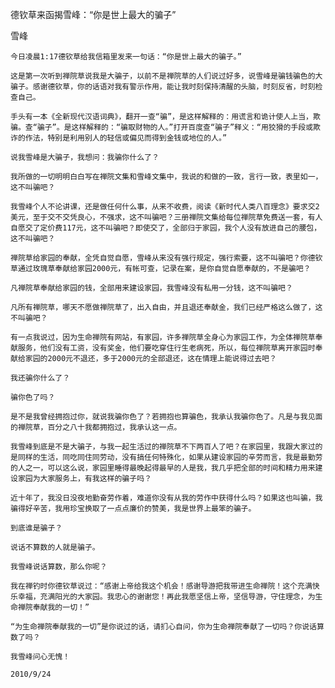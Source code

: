 德钦草来函揭雪峰：“你是世上最大的骗子”

雪峰


    今日凌晨1:17德钦草给我信箱里发来一句话：“你是世上最大的骗子。”

    这是第一次听到禅院草说我是大骗子，以前不是禅院草的人们说过好多，说雪峰是骗钱骗色的大骗子。感谢德钦草，你的话语对我有警示作用，能让我时刻保持清醒的头脑，时刻反省，时刻检查自己。

    手头有一本《全新现代汉语词典》，翻开一查“骗”，是这样解释的：用谎言和诡计使人上当，欺骗。查“骗子”。是这样解释的：“骗取财物的人。”打开百度查“骗子”释义：“用狡猾的手段或欺诈的作法，特别是利用别人的轻信或偏见而得到金钱或地位的人。”

    说我雪峰是大骗子，我想问：我骗你什么了？

    我所做的一切明明白白写在禅院文集和雪峰文集中，我说的和做的一致，言行一致，表里如一，这不叫骗吧？

    我雪峰个人不论讲课，还是做任何什么事，从来不收费，阅读《新时代人类八百理念》要求交2美元，至于交不交凭良心，不强求，这不叫骗吧？三册禅院文集给每位禅院草免费送一套，有人自愿交了定价费117元，这不叫骗吧？即使交了，全部归于家园，我个人没有放进自己的腰包，这不叫骗吧？

    禅院草给家园的奉献，全凭自觉自愿，雪峰从来没有强行规定，强行索要，这不叫骗吧？你德钦草通过玫瑰草奉献给家园2000元，有帐可查，记录在案，是你自觉自愿奉献的，不是骗吧？

    凡禅院草奉献给家园的钱，全部用来建设家园，我雪峰没有私用一分钱，这不叫骗吧？

    凡所有禅院草，哪天不愿做禅院草了，出入自由，并且退还奉献金，我们已经严格这么做了，这不叫骗吧？

    有一点我说过，因为生命禅院有网站，有家园，许多禅院草全身心为家园工作，为全体禅院草奉献服务，他们没有工资，没有奖金，他们要吃穿住行生老病死，所以，每位禅院草离开家园时奉献给家园的2000元不退还，多于2000元的全部退还，这在情理上能说得过去吧？

    我还骗你什么了？

    骗你色了吗？

    是不是我曾经拥抱过你，就说我骗你色了？若拥抱也算骗色，我承认我骗你色了。凡是与我见面的禅院草，百分之八十我都拥抱过，我承认这一点。

    我雪峰到底是不是大骗子，与我一起生活过的禅院草不下两百人了吧？在家园里，我跟大家过的是同样的生活，同吃同住同劳动，没有搞任何特殊化，如果从建设家园的辛劳而言，我是最勤劳的人之一，可以这么说，家园里睡得最晚起得最早的人是我，我几乎把全部的时间和精力用来建设家园为大家服务上，有我这样的骗子吗？

    近十年了，我没日没夜地勤奋劳作着，难道你没有从我的劳作中获得什么吗？如果这也叫骗，我骗得好辛苦，我用珍宝换取了一点点廉价的赞美，我是世界上最笨的骗子。

    到底谁是骗子？

    说话不算数的人就是骗子。

    我雪峰说话算数，那么你呢？

    我在禅钓时你德钦草说过：“感谢上帝给我这个机会！感谢导游把我带进生命禅院！这个充满快乐幸福，充满阳光的大家园。我忠心的谢谢您！再此我愿坚信上帝，坚信导游，守住理念，为生命禅院奉献我的一切！”

    “为生命禅院奉献我的一切”是你说过的话，请扪心自问，你为生命禅院奉献了一切吗？你说话算数了吗？

    我雪峰问心无愧！

    2010/9/24



